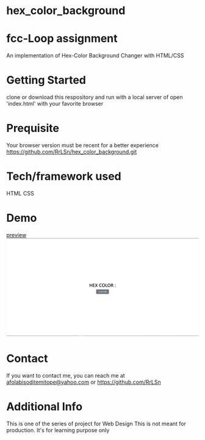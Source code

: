 # hex_color_background
# fcc-Loop assignment
An implementation of Hex-Color Background Changer with HTML/CSS

# Getting Started
clone or download this respository and run with a local server of open 'index.html' with your favorite browser

# Prequisite
Your browser version must be recent for a better experience https://github.com/RrLSn/hex_color_background.git
# Tech/framework used
HTML
CSS

# Demo
[preview](https://illustrious-profiterole-885f9f.netlify.app)
![screenshot](./media/Screenshot%202022-11-29%20064237.png)


# Contact
If you want to contact me, you can reach me at
afolabisoditemitope@yahoo.com or
https://github.com/RrLSn

# Additional Info
This is one of the series of project for Web Design
This is not meant for production. It's for learning purpose only
